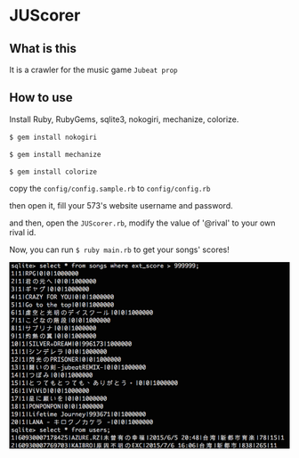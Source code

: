 # JUScorer

## What is this
It is a crawler for the music game `Jubeat prop`

## How to use
Install Ruby, RubyGems, sqlite3, nokogiri, mechanize, colorize.

`$ gem install nokogiri`

`$ gem install mechanize`

`$ gem install colorize`

copy the `config/config.sample.rb` to `config/config.rb`

then open it, fill your 573's website username and password.

and then, open the `JUScorer.rb`, modify the value of '@rival' to your own rival id.

Now, you can run `$ ruby main.rb` to get your songs' scores!

![img](https://github.com/w181496/JUScorer/blob/master/image.png)
